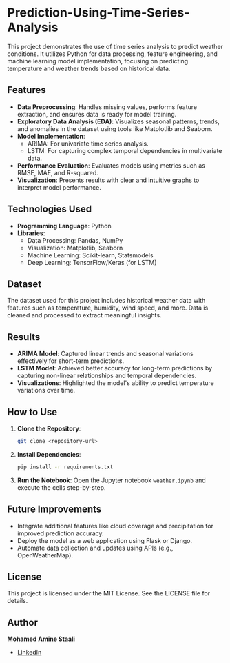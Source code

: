 # Prediction-Using-Time-Series-Analysis
This project demonstrates the use of time series analysis to predict weather conditions. It utilizes Python for data processing, feature engineering, and machine learning model implementation, focusing on predicting temperature and weather trends based on historical data.

## Features

- **Data Preprocessing**: Handles missing values, performs feature extraction, and ensures data is ready for model training.
- **Exploratory Data Analysis (EDA)**: Visualizes seasonal patterns, trends, and anomalies in the dataset using tools like Matplotlib and Seaborn.
- **Model Implementation**:
  - ARIMA: For univariate time series analysis.
  - LSTM: For capturing complex temporal dependencies in multivariate data.
- **Performance Evaluation**: Evaluates models using metrics such as RMSE, MAE, and R-squared.
- **Visualization**: Presents results with clear and intuitive graphs to interpret model performance.

## Technologies Used

- **Programming Language**: Python
- **Libraries**:
  - Data Processing: Pandas, NumPy
  - Visualization: Matplotlib, Seaborn
  - Machine Learning: Scikit-learn, Statsmodels
  - Deep Learning: TensorFlow/Keras (for LSTM)

## Dataset

The dataset used for this project includes historical weather data with features such as temperature, humidity, wind speed, and more. Data is cleaned and processed to extract meaningful insights.

## Results

- **ARIMA Model**: Captured linear trends and seasonal variations effectively for short-term predictions.
- **LSTM Model**: Achieved better accuracy for long-term predictions by capturing non-linear relationships and temporal dependencies.
- **Visualizations**: Highlighted the model's ability to predict temperature variations over time.

## How to Use

1. **Clone the Repository**:
   ```bash
   git clone <repository-url>
   ```
2. **Install Dependencies**:
   ```bash
   pip install -r requirements.txt
   ```
3. **Run the Notebook**:
   Open the Jupyter notebook `weather.ipynb` and execute the cells step-by-step.

## Future Improvements

- Integrate additional features like cloud coverage and precipitation for improved prediction accuracy.
- Deploy the model as a web application using Flask or Django.
- Automate data collection and updates using APIs (e.g., OpenWeatherMap).

## License

This project is licensed under the MIT License. See the LICENSE file for details.

## Author

**Mohamed Amine Staali**  
- [LinkedIn](https://www.linkedin.com/in/mohamed-amine-staali-b12275224/)
